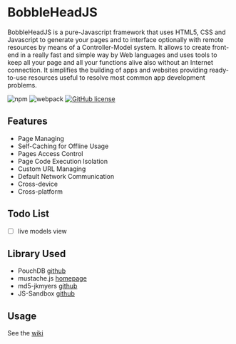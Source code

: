 # BobbleHeadJS

BobbleHeadJS is a pure-Javascript framework that uses HTML5, CSS and Javascript to generate your pages and to interface optionally with remote resources by means of a Controller-Model system.
It allows to create front-end in a really fast and simple way by Web languages and uses tools to keep all your page and all your functions alive also without an Internet connection.
It simplifies the building of apps and websites providing ready-to-use resources useful to resolve most common app development problems.

![npm](https://img.shields.io/npm/v/npm.svg) 
![webpack](https://img.shields.io/badge/webpack-v4.28.2-orange.svg) 
[![GitHub license](https://img.shields.io/github/license/AndXD/BobbleHeadCMS.svg)](https://github.com/AndXD/BobbleHeadCMS/blob/master/LICENSE)

## Features
- Page Managing
- Self-Caching for Offline Usage
- Pages Access Control
- Page Code Execution Isolation
- Custom URL Managing
- Default Network Communication
- Cross-device
- Cross-platform

## Todo List
- [ ] live models view

## Library Used
- PouchDB [github](https://github.com/pouchdb/pouchdb)
- mustache.js [homepage](http://mustache.github.io/)
- md5-jkmyers [github](https://github.com/AndreasPizsa/md5-jkmyers)
- JS-Sandbox [github](https://github.com/AndXD/JS-Sandbox)

## Usage

See the [wiki](../../wiki)
